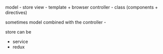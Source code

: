 
model - store
view - template + browser
controller - class (components + directives)

sometimes model combined with the controller - 

store can be

- service
- redux

